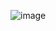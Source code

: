 
![image](https://github.com/kelaspajak/next-authkit-example/assets/57969740/e317bc21-e78b-434c-b297-cb91ce34c1be)
